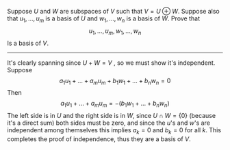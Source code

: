 Suppose $U$ and $W$ are subspaces of $V$ such that $V = U \oplus W$. Suppose also that $u_1,\dots,u_m$ is a basis of $U$ and $w_1,\dots,w_n$ is a basis of $W$.
Prove that
$$
u_1,\dots,u_m,w_1,\dots,w_n
$$
Is a basis of $V$.

---

It's clearly spanning since $U+W = V$ , so we must show it's independent. Suppose
$$
a_1u_1 + \dots + a_mu_m + b_1w_1 + \dots + b_nw_n  = 0
$$
Then
$$
a_1u_1 + \dots + a_mu_m = -(b_1w_1 + \dots + b_nw_n)
$$
The left side is in $U$ and the right side is in $W$, since $U \cap W = \{0\}$ (because it's a direct sum) both sides must be zero, and since the $u$'s and $w$'s are independent among themselves this implies $a_k = 0$ and $b_k = 0$ for all $k$. This completes the proof of independence, thus they are a basis of $V$.